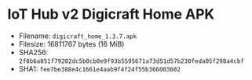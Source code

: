 # IoT Hub v2 Digicraft Home APK

- Filename: `digicraft_home_1.3.7.apk`
- Filesize: 16811767 bytes (16 MiB)
- SHA256: `2f8b6a851f79202dc5b0cb0e9f93b5595671a73d51d57b230feda05f298a4cbf`
- SHA1: `fee7be388e4c1661e4aab9f4f24f55b366003602`